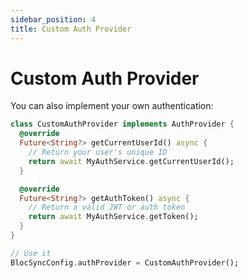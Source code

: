 ```yaml
---
sidebar_position: 4
title: Custom Auth Provider
---
```


# Custom Auth Provider

You can also implement your own authentication:

```dart
class CustomAuthProvider implements AuthProvider {
  @override
  Future<String?> getCurrentUserId() async {
    // Return your user's unique ID
    return await MyAuthService.getCurrentUserId();
  }

  @override
  Future<String?> getAuthToken() async {
    // Return a valid JWT or auth token
    return await MyAuthService.getToken();
  }
}

// Use it
BlocSyncConfig.authProvider = CustomAuthProvider();
```